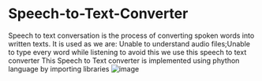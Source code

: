 # Speech-to-Text-Converter
Speech to text conversation is the process of converting spoken words into written texts.
It is used as we are: Unable to understand audio files;Unable to type every word while listening to avoid this we use this speech to text converter
This Speech to Text converter is implemented using phython language by importing libraries
![image](https://github.com/DurgaSusmitha/Speech-to-Text-Converter/assets/127092893/6fa18d1f-2661-40df-8dbb-58dfbd0c3cbf)

